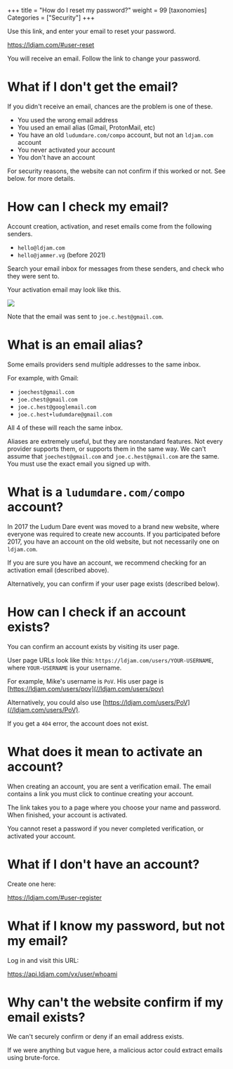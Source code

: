 +++
title = "How do I reset my password?"
weight = 99
[taxonomies]
Categories = ["Security"]
+++

Use this link, and enter your email to reset your password.

<https://ldjam.com/#user-reset>

You will receive an email. Follow the link to change your password.


# What if I don't get the email?
If you didn't receive an email, chances are the problem is one of these.

* You used the wrong email address
* You used an email alias (Gmail, ProtonMail, etc)
* You have an old `ludumdare.com/compo` account, but not an `ldjam.com` account
* You never activated your account
* You don't have an account

For security reasons, the website can not confirm if this worked or not. See below.[](why-cant-the-website-confirm-if-my-email-exists) for more details.


# How can I check my email?
Account creation, activation, and reset emails come from the following senders.

* `hello@ldjam.com`
* `hello@jammer.vg` (before 2021)

Search your email inbox for messages from these senders, and check who they were sent to.

Your activation email may look like this.

![](/resources/questions/sample-email.png)

Note that the email was sent to `joe.c.hest@gmail.com`.


# What is an email alias?
Some emails providers send multiple addresses to the same inbox.

For example, with Gmail:

* `joechest@gmail.com`
* `joe.chest@gmail.com`
* `joe.c.hest@googlemail.com`
* `joe.c.hest+ludumdare@gmail.com`

All 4 of these will reach the same inbox.

Aliases are extremely useful, but they are nonstandard features. Not every provider supports them, or supports them in the same way. We can't assume that `joechest@gmail.com` and `joe.c.hest@gmail.com` are the same. You must use the exact email you signed up with.


# What is a `ludumdare.com/compo` account?
In 2017 the Ludum Dare event was moved to a brand new website, where everyone was required to create new accounts. If you participated before 2017, you have an account on the old website, but not necessarily one on `ldjam.com`.

If you are sure you have an account, we recommend checking for an activation email (described above).

Alternatively, you can confirm if your user page exists (described below).


# How can I check if an account exists?
You can confirm an account exists by visiting its user page.

User page URLs look like this: `https://ldjam.com/users/YOUR-USERNAME`, where `YOUR-USERNAME` is your username.

For example, Mike's username is `PoV`. His user page is [https://ldjam.com/users/pov](//ldjam.com/users/pov)

Alternatively, you could also use [https://ldjam.com/users/PoV](//ldjam.com/users/PoV).

If you get a `404` error, the account does not exist.


# What does it mean to activate an account?
When creating an account, you are sent a verification email. The email contains a link you must click to continue creating your account. 

The link takes you to a page where you choose your name and password. When finished, your account is activated.

You cannot reset a password if you never completed verification, or activated your account.


# What if I don't have an account?
Create one here:

<https://ldjam.com/#user-register>


# What if I know my password, but not my email?
Log in and visit this URL:

<https://api.ldjam.com/vx/user/whoami>


# Why can't the website confirm if my email exists?
We can't securely confirm or deny if an email address exists. 

If we were anything but vague here, a malicious actor could extract emails using brute-force.

